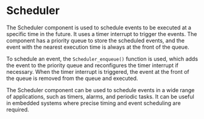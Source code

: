 # Scheduler

The Scheduler component is used to schedule events to be executed at a specific time in the future. It uses a timer interrupt to trigger the events. The component has a priority queue to store the scheduled events, and the event with the nearest execution time is always at the front of the queue.

To schedule an event, the `Scheduler_enqueue()` function is used, which adds the event to the priority queue and reconfigures the timer interrupt if necessary. When the timer interrupt is triggered, the event at the front of the queue is removed from the queue and executed.

The Scheduler component can be used to schedule events in a wide range of applications, such as timers, alarms, and periodic tasks. It can be useful in embedded systems where precise timing and event scheduling are required.
